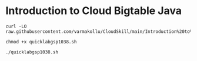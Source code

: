 # Introduction to Cloud Bigtable Java


```
curl -LO raw.githubusercontent.com/varmakollu/CloudSkill/main/Introduction%20to%20Cloud%20Bigtable%20Java/quicklabgsp1038.sh

chmod +x quicklabgsp1038.sh

./quicklabgsp1038.sh

```

